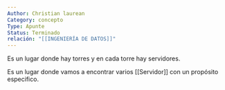 ```yaml
---
Author: Christian laurean
Category: concepto
Type: Apunte
Status: Terminado
relación: "[[INGENIERÍA DE DATOS]]"
---
```

Es un lugar donde hay torres y en cada torre hay servidores.

Es un lugar donde vamos a encontrar varios [[Servidor]] con un propósito especifico.